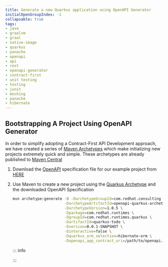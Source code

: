 ```yaml
---
title: Generate a new Quarkus application using OpenAPI Generator
initialOpenGroupIndex: -1
collapsable: true
tags:
- java
- graalvm
- graal
- native-image
- quarkus
- panache
- openapi
- api
- rest
- openapi-generator
- contract-first
- unit testing
- testing
- junit
- mocking
- panache
- hibernate
---
```


## Bootstrapping A Project Using OpenAPI Generator

In order to simplify adopting a Contract-First API Development approach, we have created a series of [Maven Archetypes](https://maven.apache.org/guides/introduction/introduction-to-archetypes.html) which make initializing new projects extremely quick and simple. These archetypes are already published to [Maven Central](https://search.maven.org/search?q=g:com.redhat.consulting%20a:openapi*archetype)

1. Download the [OpenAPI](https://swagger.io/specification/) specification file for our example project from <a href="https://raw.githubusercontent.com/redhat-appdev-practice/todo-api/trunk/openapi.yml" target="_blank">HERE</a>
1. Use Maven to create a new project using the [Quarkus Archetype](https://github.com/redhat-appdev-practice/openapi-quarkus-archetype) and the downloaded OpenAPI Specification
    ```bash
    mvn archetype:generate -B -DarchetypeGroupId=com.redhat.consulting \
                           -DarchetypeArtifactId=openapi-quarkus-archetype \
                           -DarchetypeVersion=1.0.5 \
                           -Dpackage=com.redhat.runtimes \
                           -DgroupId=com.redhat.runtimes.quarkus \
                           -DartifactId=quarkus-todo \
                           -Dversion=0.0.1-SNAPSHOT \
                           -Dinteractive=false \
                           -Dquarkus_orm_selection=hibernate-orm \
                           -Dopenapi_app_contract_uri=/path/to/openapi.yml
    ```
    ::: info
    
    :::